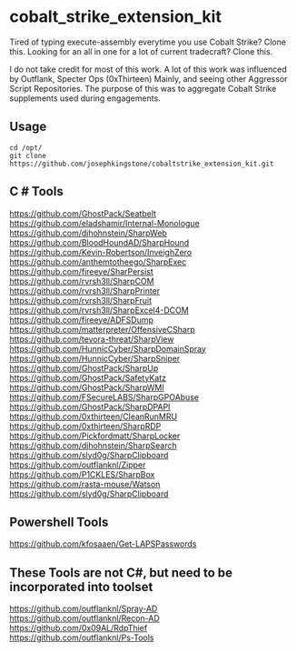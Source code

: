 # cobalt_strike_extension_kit
Tired of typing execute-assembly everytime you use Cobalt Strike?  Clone this. Looking for an all in one for a lot of current tradecraft?  Clone this. 

I do not take credit for most of this work.  A lot of this work was influenced by Outflank, Specter Ops (0xThirteen) Mainly, and seeing other Aggressor Script Repositories.  The purpose of this was to aggregate Cobalt Strike supplements used during engagements. 

## Usage 
```
cd /opt/ 
git clone https://github.com/josephkingstone/cobaltstrike_extension_kit.git 
```

## C # Tools
https://github.com/GhostPack/Seatbelt<br> 
https://github.com/eladshamir/Internal-Monologue<br>
https://github.com/djhohnstein/SharpWeb<br>
https://github.com/BloodHoundAD/SharpHound<br>
https://github.com/Kevin-Robertson/InveighZero<br>
https://github.com/anthemtotheego/SharpExec<br>
https://github.com/fireeye/SharPersist<br>
https://github.com/rvrsh3ll/SharpCOM<br>
https://github.com/rvrsh3ll/SharpPrinter<br>
https://github.com/rvrsh3ll/SharpFruit<br>
https://github.com/rvrsh3ll/SharpExcel4-DCOM<br>
https://github.com/fireeye/ADFSDump<br>
https://github.com/matterpreter/OffensiveCSharp<br>
https://github.com/tevora-threat/SharpView<br>
https://github.com/HunnicCyber/SharpDomainSpray<br>
https://github.com/HunnicCyber/SharpSniper<br>
https://github.com/GhostPack/SharpUp<br>
https://github.com/GhostPack/SafetyKatz<br>
https://github.com/GhostPack/SharpWMI<br>
https://github.com/FSecureLABS/SharpGPOAbuse<br>
https://github.com/GhostPack/SharpDPAPI<br>
https://github.com/0xthirteen/CleanRunMRU<br>
https://github.com/0xthirteen/SharpRDP<br>
https://github.com/Pickfordmatt/SharpLocker<br>
https://github.com/djhohnstein/SharpSearch<br>
https://github.com/slyd0g/SharpClipboard<br>
https://github.com/outflanknl/Zipper<br>
https://github.com/P1CKLES/SharpBox<br>
https://github.com/rasta-mouse/Watson<br>
https://github.com/slyd0g/SharpClipboard<br> 

## Powershell Tools
https://github.com/kfosaaen/Get-LAPSPasswords<br>

## These Tools are not C#, but need to be incorporated into toolset

https://github.com/outflanknl/Spray-AD<br>
https://github.com/outflanknl/Recon-AD<br>
https://github.com/0x09AL/RdpThief<br>
https://github.com/outflanknl/Ps-Tools<br>
